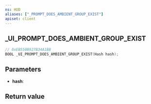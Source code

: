 ```yaml
---
ns: HUD
aliases: ["_PROMPT_DOES_AMBIENT_GROUP_EXIST"]
apiset: client
---
```

## _UI_PROMPT_DOES_AMBIENT_GROUP_EXIST

```c
// 0xEB550B927B34A1BB
BOOL _UI_PROMPT_DOES_AMBIENT_GROUP_EXIST(Hash hash);
```


## Parameters
* **hash**:

## Return value

